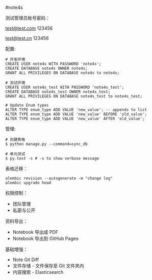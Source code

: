 #note4s


测试管理员帐号密码：

test@test.com
123456

test@test.cn
123456

配置:
```
# 开发环境
CREATE USER note4s WITH PASSWORD 'note4s';
CREATE DATABASE note4s OWNER note4s;
GRANT ALL PRIVILEGES ON DATABASE note4s to note4s;

# 测试环境
CREATE USER note4s_test WITH PASSWORD 'note4s_test';
CREATE DATABASE note4s_test OWNER note4s_test;
GRANT ALL PRIVILEGES ON DATABASE note4s_test to note4s_test;

# Update Enum types
ALTER TYPE enum_type ADD VALUE 'new_value'; -- appends to list
ALTER TYPE enum_type ADD VALUE 'new_value' BEFORE 'old_value';
ALTER TYPE enum_type ADD VALUE 'new_value' AFTER 'old_value';
```


管理:
```
# 创建表格
$ python manage.py --command=sync_db

# 单元测试
$ py.test -s # -s to show verbose message
```

表格迁移：
```
alembic revision --autogenerate -m "change log"
alembic upgrade head
```

权限控制：
  * 团队管理
  * 私密与公开

资料导出：
  * Notebook 导出成 PDF
  * Notebook 导出到 GitHub Pages

基础增强：
  * Note Git Diff
  * 文件存储 - 文件保存至 Git 文件夹内
  * 内容搜索 - Elasticsearch
